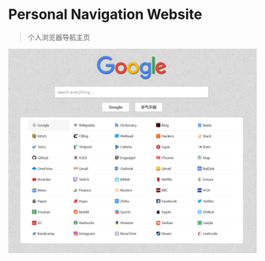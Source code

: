 # Personal Navigation Website

> 个人浏览器导航主页

![tojohnonly](https://github.com/tojohnonly/personal.navigation.website/blob/master/Ensk's%20Web/images/Demo.png)

